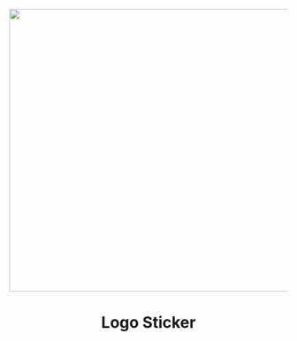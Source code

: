 <p align="center"> <img src="http://uupload.ir/files/1lm_sohei_ds.png" width="512">
<h1><p align="center">Logo Sticker
